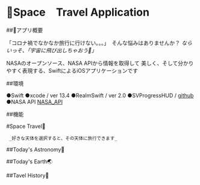 # 🚀Space　Travel Application

##📱アプリ概要

  「コロナ禍でなかなか旅行に行けない。。。」　そんな悩みはありませんか？
  _ならいっそ、「宇宙に飛び出しちゃおう💫」_
  
  NASAのオープンソース、NASA APIから情報を取得して
  美しく、そして分かりやすく表現する、SwiftによるiOSアプリケーションです
  
##環境

  ●Swift
  ●xcode / ver 13.4
  ●RealmSwift / ver 2.0
  ●SVProgressHUD / [github](https://github.com/SVProgressHUD/SVProgressHUD)
  ●NASA API [NASA_API](https://api.nasa.gov/)
  
##機能

   #Space Travel🚀
   
     _好きな天体を選択すると、その天体に旅行できます_
     
     
   
   
   ##Today's Astronomy💫
   
   
   ##Today's Earth🌏
   
   
   ##Tavel History📝
